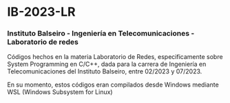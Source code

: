 # IB-2023-LR
### Instituto Balseiro - Ingeniería en Telecomunicaciones - Laboratorio de redes

Códigos hechos en la materia Laboratorio de Redes, especificamente sobre System Programming en C/C++, dada para la carrera de Ingeniería en Telecomunicaciones del Instituto Balseiro, entre 02/2023 y 07/2023.

En su momento, estos códigos eran compilados desde Windows mediante WSL (Windows Subsystem for Linux)
